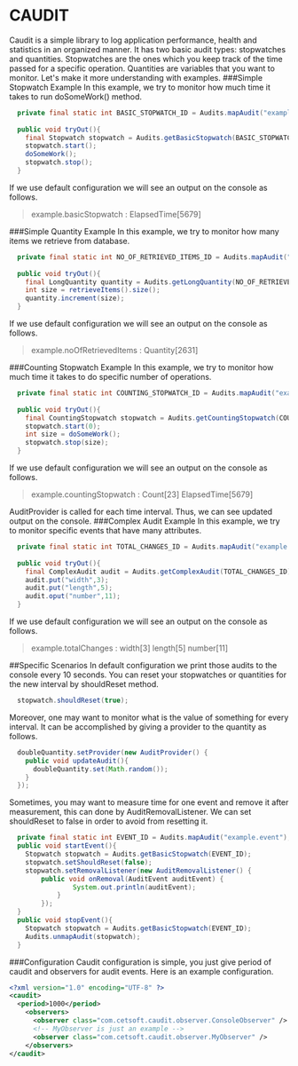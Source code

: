CAUDIT
======

Caudit is a simple library to log application performance, health and statistics in an 
organized manner. It has two basic audit types: stopwatches and quantities. Stopwatches
are the ones which you keep track of the time passed for a specific operation. Quantities 
are variables that you want to monitor. Let's make it more understanding with examples.
###Simple Stopwatch Example
In this example, we try to monitor how much time it takes to run doSomeWork() method. 
```java
  private final static int BASIC_STOPWATCH_ID = Audits.mapAudit("example.basicStopwatch");
  
  public void tryOut(){
    final Stopwatch stopwatch = Audits.getBasicStopwatch(BASIC_STOPWATCH_ID);
    stopwatch.start();
    doSomeWork();
    stopwatch.stop();
  }
```
If we use default configuration we will see an output on the console as follows.
> example.basicStopwatch : ElapsedTime[5679]

###Simple Quantity Example
In this example, we try to monitor how many items we retrieve from database. 
```java
  private final static int NO_OF_RETRIEVED_ITEMS_ID = Audits.mapAudit("example.noOfRetrievedItems");
  
  public void tryOut(){
    final LongQuantity quantity = Audits.getLongQuantity(NO_OF_RETRIEVED_ITEMS_ID);
    int size = retrieveItems().size();
    quantity.increment(size);
  }
```
If we use default configuration we will see an output on the console as follows.
> example.noOfRetrievedItems : Quantity[2631]

###Counting Stopwatch Example
In this example, we try to monitor how much time it takes to do specific number of operations. 
```java
  private final static int COUNTING_STOPWATCH_ID = Audits.mapAudit("example.countingStopwatch");
  
  public void tryOut(){
    final CountingStopwatch stopwatch = Audits.getCountingStopwatch(COUNTING_STOPWATCH_ID);
    stopwatch.start(0);
    int size = doSomeWork();
    stopwatch.stop(size);
  }
```
If we use default configuration we will see an output on the console as follows.
> example.countingStopwatch : Count[23] ElapsedTime[5679]

AuditProvider is called for each time interval. Thus, we can see updated output on the console.
###Complex Audit Example
In this example, we try to monitor specific events that have many attributes.
```java
  private final static int TOTAL_CHANGES_ID = Audits.mapAudit("example.totalChanges");
  
  public void tryOut(){
    final ComplexAudit audit = Audits.getComplexAudit(TOTAL_CHANGES_ID);
    audit.put("width",3);
    audit.put("length",5);
    audit.oput("number",11);
  }
```
If we use default configuration we will see an output on the console as follows.
> example.totalChanges : width[3] length[5] number[11]

##Specific Scenarios
In default configuration we print those audits to the console every 10 seconds. You can reset
your stopwatches or quantities for the new interval by shouldReset method.
```java
  stopwatch.shouldReset(true);
```
Moreover, one may want to monitor what is the value of something for every interval. It can
be accomplished by giving a provider to the quantity as follows.
```java
  doubleQuantity.setProvider(new AuditProvider() {
    public void updateAudit(){
      doubleQuantity.set(Math.random());
    }
  });
```
Sometimes, you may want to measure time for one event and remove it after measurement, this can
done by AuditRemovalListener. We can set shouldReset to false in order to avoid from resetting it.
```java
  private final static int EVENT_ID = Audits.mapAudit("example.event");
  public void startEvent(){
    Stopwatch stopwatch = Audits.getBasicStopwatch(EVENT_ID);
    stopwatch.setShouldReset(false);
    stopwatch.setRemovalListener(new AuditRemovalListener() {
  		public void onRemoval(AuditEvent auditEvent) {
				System.out.println(auditEvent);
			}
		});
  }
  public void stopEvent(){
    Stopwatch stopwatch = Audits.getBasicStopwatch(EVENT_ID);
    Audits.unmapAudit(stopwatch);
  }
```
###Configuration
Caudit configuration is simple, you just give period of caudit and observers for audit events.
Here is an example configuration.
```xml
<?xml version="1.0" encoding="UTF-8" ?>
<caudit>
  <period>1000</period>
    <observers>
      <observer class="com.cetsoft.caudit.observer.ConsoleObserver" />
      <!-- MyObserver is just an example -->
      <observer class="com.cetsoft.caudit.observer.MyObserver" />
	</observers>
</caudit>
```
